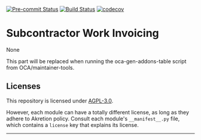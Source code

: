 
<!-- /!\ Non OCA Context : Set here the badge of your runbot / runboat instance. -->
[![Pre-commit Status](https://github.com/akretion/subcontractor/actions/workflows/pre-commit.yml/badge.svg?branch=14.0)](https://github.com/akretion/subcontractor/actions/workflows/pre-commit.yml?query=branch%3A14.0)
[![Build Status](https://github.com/akretion/subcontractor/actions/workflows/test.yml/badge.svg?branch=14.0)](https://github.com/akretion/subcontractor/actions/workflows/test.yml?query=branch%3A14.0)
[![codecov](https://codecov.io/gh/akretion/subcontractor/branch/14.0/graph/badge.svg)](https://codecov.io/gh/akretion/subcontractor)
<!-- /!\ Non OCA Context : Set here the badge of your translation instance. -->

<!-- /!\ do not modify above this line -->

# Subcontractor Work Invoicing

None

<!-- /!\ do not modify below this line -->

<!-- prettier-ignore-start -->

[//]: # (addons)

This part will be replaced when running the oca-gen-addons-table script from OCA/maintainer-tools.

[//]: # (end addons)

<!-- prettier-ignore-end -->

## Licenses

This repository is licensed under [AGPL-3.0](LICENSE).

However, each module can have a totally different license, as long as they adhere to Akretion
policy. Consult each module's `__manifest__.py` file, which contains a `license` key
that explains its license.

----
<!-- /!\ Non OCA Context : Set here the full description of your organization. -->
